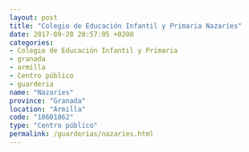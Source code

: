 ```yaml
---
layout: post
title: "Colegio de Educación Infantil y Primaria Nazaríes"
date: 2017-09-20 20:57:05 +0200
categories:
- Colegio de Educación Infantil y Primaria
- granada
- armilla
- Centro público
- guarderia
name: "Nazaríes"
province: "Granada"
location: "Armilla"
code: "18601862"
type: "Centro público"
permalink: /guarderias/nazaries.html
---
```

